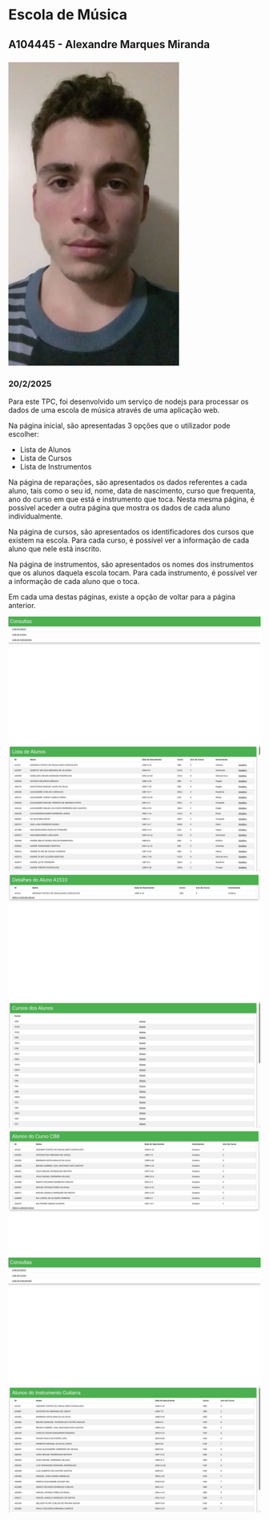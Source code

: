 # Escola de Música
## A104445 - Alexandre Marques Miranda
### ![](../imagens/fotoRelatorio.webp)
### 20/2/2025

Para este TPC, foi desenvolvido um serviço de nodejs para processar os dados de uma escola de música através de uma aplicação web. 

Na página inicial, são apresentadas 3 opções que o utilizador pode escolher:
- Lista de Alunos
- Lista de Cursos 
- Lista de Instrumentos

Na página de reparações, são apresentados os dados referentes a cada aluno, tais como o seu id, nome, data de nascimento, curso que frequenta, ano do curso em que está e instrumento que toca. Nesta mesma página, é possível aceder a outra página que mostra os dados de cada aluno individualmente.

Na página de cursos, são apresentados os identificadores dos cursos que existem na escola. Para cada curso, é possível ver a informação de cada aluno que nele está inscrito.

Na página de instrumentos, são apresentados os nomes dos instrumentos que os alunos daquela escola tocam. Para cada instrumento, é possível ver a informação de cada aluno que o toca.

Em cada uma destas páginas, existe a opção de voltar para a página anterior.

![Página inicial](../imagens/TPC2pi.png)
![Página alunos](../imagens/TPC2pa.png)
![Página alunos detalhes](../imagens/TPC2pad.png)
![Página cursos](../imagens/TPC2pc.png)
![Página alunos curso](../imagens/TPC2pca.png)
![Página instrumentos](../imagens/TPC2pi.png)
![Página alunos instrumento](../imagens/TPC2pia.png)